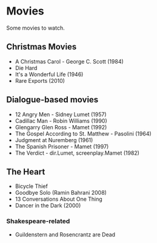 # Movies

Some movies to watch.

## Christmas Movies

- A Christmas Carol - George C. Scott (1984)
- Die Hard
- It's a Wonderful Life (1946)
- Rare Exports (2010)

## Dialogue-based movies

- 12 Angry Men - Sidney Lumet (1957)
- Cadillac Man - Robin Williams (1990)
- Glengarry Glen Ross - Mamet (1992)
- The Gospel According to St. Matthew - Pasolini (1964)
- Judgment at Nuremberg (1961)
- The Spanish Prisoner - Mamet (1997)
- The Verdict - dir.Lumet, screenplay.Mamet (1982)

## The Heart

- Bicycle Thief
- Goodbye Solo (Ramin Bahrani 2008)
- 13 Conversations About One Thing
- Dancer in the Dark (2000)


### Shakespeare-related

- Guildenstern and Rosencrantz are Dead

